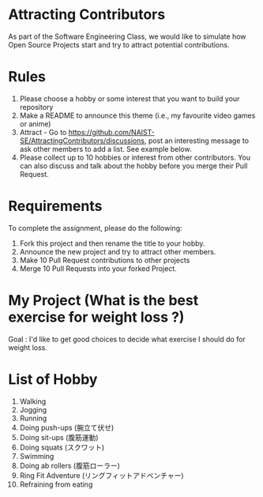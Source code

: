 # Attracting Contributors
As part of the Software Engineering Class, we would like to simulate how Open Source Projects start and try to attract potential contributions.

# Rules

1. Please choose a hobby or some interest that you want to build your repository
2. Make a README to announce this theme (i.e., my favourite video games or anime)
3. Attract - Go to https://github.com/NAIST-SE/AttractingContributors/discussions, post an interesting message to ask other members to add a list. See example below.
4. Please collect up to 10 hobbies or interest from other contributors. You can also discuss and talk about the hobby before you merge their Pull Request.

# Requirements
To complete the assignment, please do the following:
1. Fork this project and then rename the title to your hobby. 
2. Announce the new project and try to attract other members.
3. Make 10 Pull Request contributions to other projects
4. Merge 10 Pull Requests into your forked Project.

# My Project (What is the best exercise for weight loss ?)
Goal : I'd like to get good choices to decide what exercise I should do for weight loss.

# List of Hobby
1. Walking
2. Jogging
3. Running
4. Doing push-ups (腕立て伏せ)
5. Doing sit-ups (腹筋運動)
6. Doing squats (スクワット)
7. Swimming
8. Doing ab rollers (腹筋ローラー)
9. Ring Fit Adventure (リングフィットアドベンチャー)
10. Refraining from eating
